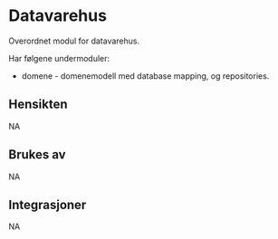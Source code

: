 # Datavarehus

Overordnet modul for datavarehus.

Har følgene undermoduler:
* domene - domenemodell med database mapping, og repositories.

## Hensikten

NA

## Brukes av

NA

## Integrasjoner

NA
